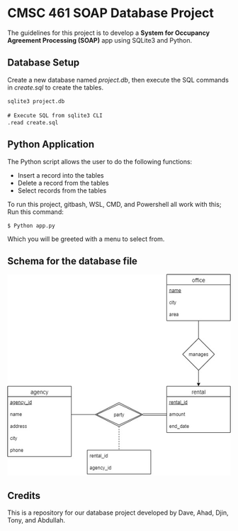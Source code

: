 # **CMSC 461 SOAP Database Project**

The guidelines for this project is to develop a **System for Occupancy Agreement Processing (SOAP)** app using SQLite3 and Python.


## Database Setup

Create a new database named *project.db*, then execute the SQL commands in
*create.sql* to create the tables.

```shell
sqlite3 project.db

# Execute SQL from sqlite3 CLI
.read create.sql
```


## Python Application

The Python script allows the user to do the following functions:

* Insert a record into the tables
* Delete a record from the tables
* Select records from the tables

To run this project, gitbash, WSL, CMD, and Powershell all work with this; Run this command:
```
$ Python app.py
```
Which you will be greeted with a menu to select from.


## Schema for the database file
![alt text](https://github.com/AsianCHU/CMSC461-GroupProjects/blob/main/461projDiagram.jpg)


## Credits

This is a repository for our database project developed by Dave, Ahad, Djin, Tony, and Abdullah.
